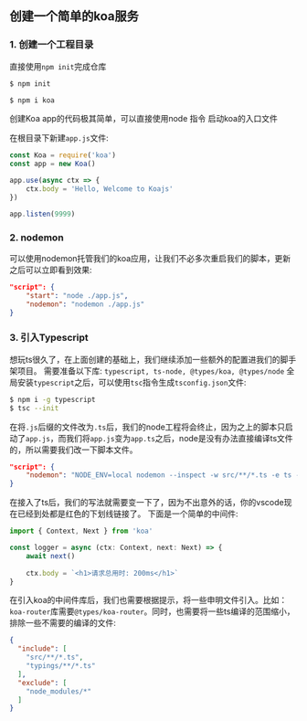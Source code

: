 ## 创建一个简单的koa服务

### 1. 创建一个工程目录
直接使用`npm init`完成仓库
```bash
$ npm init

$ npm i koa
```

创建Koa app的代码极其简单，可以直接使用node 指令 启动koa的入口文件

在根目录下新建`app.js`文件:
```ts
const Koa = require('koa')
const app = new Koa()

app.use(async ctx => {
    ctx.body = 'Hello, Welcome to Koajs'
})

app.listen(9999)
```

### 2. nodemon
可以使用nodemon托管我们的koa应用，让我们不必多次重启我们的脚本，更新之后可以立即看到效果:
```json
"script": {
    "start": "node ./app.js",
    "nodemon": "nodemon ./app.js"
}
```

### 3. 引入Typescript
想玩ts很久了，在上面创建的基础上，我们继续添加一些额外的配置进我们的脚手架项目。
需要准备以下库: `typescript, ts-node, @types/koa, @types/node`
全局安装`typescript`之后，可以使用`tsc`指令生成`tsconfig.json`文件:
```bash
$ npm i -g typescript
$ tsc --init
```

在将`.js`后缀的文件改为`.ts`后，我们的node工程将会终止，因为之上的脚本只启动了`app.js`，而我们将`app.js`变为`app.ts`之后，node是没有办法直接编译ts文件的，所以需要我们改一下脚本文件。
```json
"script": {
    "nodemon": "NODE_ENV=local nodemon --inspect -w src/**/*.ts -e ts --exec 'node -r ts-node/register ./src/app.ts'"
}
```

在接入了ts后，我们的写法就需要变一下了，因为不出意外的话，你的vscode现在已经到处都是红色的下划线链接了。
下面是一个简单的中间件:
```ts
import { Context, Next } from 'koa'

const logger = async (ctx: Context, next: Next) => {
    await next()
    
    ctx.body = `<h1>请求总用时: 200ms</h1>`
}
```
在引入koa的中间件库后，我们也需要根据提示，将一些申明文件引入。比如：`koa-router`库需要`@types/koa-router`。同时，也需要将一些ts编译的范围缩小，排除一些不需要的编译的文件:
```json
{
  "include": [
    "src/**/*.ts",
    "typings/**/*.ts"
  ],
  "exclude": [
    "node_modules/*"
  ]
}
```